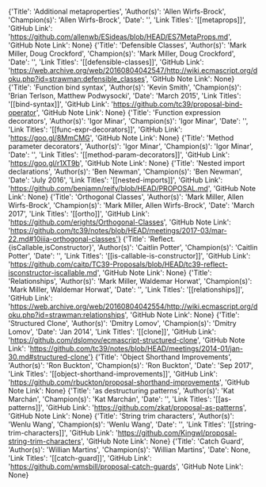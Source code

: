 {'Title': 'Additional metaproperties', 'Author(s)': 'Allen Wirfs-Brock', 'Champion(s)': 'Allen Wirfs-Brock', 'Date': '', 'Link Titles': '[[metaprops]]', 'GitHub Link': 'https://github.com/allenwb/ESideas/blob/HEAD/ES7MetaProps.md', 'GitHub Note Link': None}
{'Title': 'Defensible Classes', 'Author(s)': 'Mark Miller, Doug Crockford', 'Champion(s)': 'Mark Miller, Doug Crockford', 'Date': '', 'Link Titles': '[[defensible-classes]]', 'GitHub Link': 'https://web.archive.org/web/20160804042547/http://wiki.ecmascript.org/doku.php?id=strawman:defensible_classes', 'GitHub Note Link': None}
{'Title': 'Function bind syntax', 'Author(s)': 'Kevin Smith', 'Champion(s)': 'Brian Terlson, Matthew Podwysocki', 'Date': 'March 2015', 'Link Titles': '[[bind-syntax]]', 'GitHub Link': 'https://github.com/tc39/proposal-bind-operator', 'GitHub Note Link': None}
{'Title': 'Function expression decorators', 'Author(s)': 'Igor Minar', 'Champion(s)': 'Igor Minar', 'Date': '', 'Link Titles': '[[func-expr-decorators]]', 'GitHub Link': 'https://goo.gl/8MmCMG', 'GitHub Note Link': None}
{'Title': 'Method parameter decorators', 'Author(s)': 'Igor Minar', 'Champion(s)': 'Igor Minar', 'Date': '', 'Link Titles': '[[method-param-decorators]]', 'GitHub Link': 'https://goo.gl/r1XT9b', 'GitHub Note Link': None}
{'Title': 'Nested import declarations', 'Author(s)': 'Ben Newman', 'Champion(s)': 'Ben Newman', 'Date': 'July 2016', 'Link Titles': '[[nested-imports]]', 'GitHub Link': 'https://github.com/benjamn/reify/blob/HEAD/PROPOSAL.md', 'GitHub Note Link': None}
{'Title': 'Orthogonal Classes', 'Author(s)': 'Mark Miller, Allen Wirfs-Brock', 'Champion(s)': 'Mark Miller, Allen Wirfs-Brock', 'Date': 'March 2017', 'Link Titles': '[[ortho]]', 'GitHub Link': 'https://github.com/erights/Orthogonal-Classes', 'GitHub Note Link': 'https://github.com/tc39/notes/blob/HEAD/meetings/2017-03/mar-22.md#10iiia-orthogonal-classes'}
{'Title': 'Reflect.{isCallable,isConstructor}', 'Author(s)': 'Caitlin Potter', 'Champion(s)': 'Caitlin Potter', 'Date': '', 'Link Titles': '[[is-callable-is-constructor]]', 'GitHub Link': 'https://github.com/caitp/TC39-Proposals/blob/HEAD/tc39-reflect-isconstructor-iscallable.md', 'GitHub Note Link': None}
{'Title': 'Relationships', 'Author(s)': 'Mark Miller, Waldemar Horwat', 'Champion(s)': 'Mark Miller, Waldemar Horwat', 'Date': '', 'Link Titles': '[[relationships]]', 'GitHub Link': 'https://web.archive.org/web/20160804042554/http://wiki.ecmascript.org/doku.php?id=strawman:relationships', 'GitHub Note Link': None}
{'Title': 'Structured Clone', 'Author(s)': 'Dmitry Lomov', 'Champion(s)': 'Dmitry Lomov', 'Date': 'Jan 2014', 'Link Titles': '[[clone]]', 'GitHub Link': 'https://github.com/dslomov/ecmascript-structured-clone', 'GitHub Note Link': 'https://github.com/tc39/notes/blob/HEAD/meetings/2014-01/jan-30.md#structured-clone'}
{'Title': 'Object Shorthand Improvements', 'Author(s)': 'Ron Buckton', 'Champion(s)': 'Ron Buckton', 'Date': 'Sep 2017', 'Link Titles': '[[object-shorthand-improvements]]', 'GitHub Link': 'https://github.com/rbuckton/proposal-shorthand-improvements', 'GitHub Note Link': None}
{'Title': 'as destructuring patterns', 'Author(s)': 'Kat Marchán', 'Champion(s)': 'Kat Marchán', 'Date': '', 'Link Titles': '[[as-patterns]]', 'GitHub Link': 'https://github.com/zkat/proposal-as-patterns', 'GitHub Note Link': None}
{'Title': 'String trim characters', 'Author(s)': 'Wenlu Wang', 'Champion(s)': 'Wenlu Wang', 'Date': '', 'Link Titles': '[[string-trim-characters]]', 'GitHub Link': 'https://github.com/Kingwl/proposal-string-trim-characters', 'GitHub Note Link': None}
{'Title': 'Catch Guard', 'Author(s)': 'Willian Martins', 'Champion(s)': 'Willian Martins', 'Date': None, 'Link Titles': '[[catch-guard]]', 'GitHub Link': 'https://github.com/wmsbill/proposal-catch-guards', 'GitHub Note Link': None}
